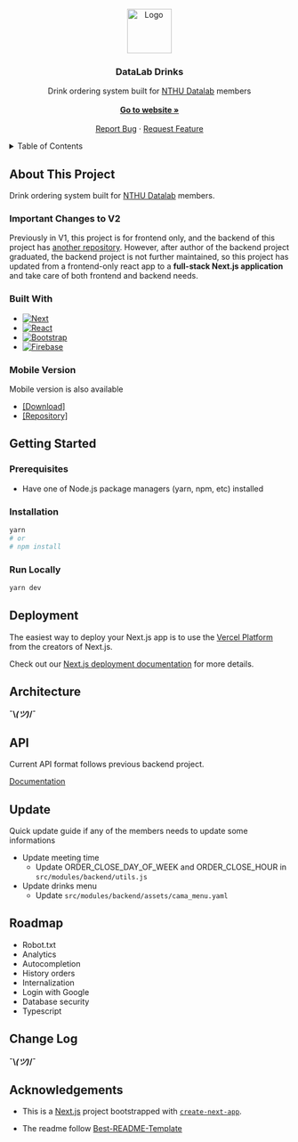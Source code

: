 <!-- PROJECT LOGO -->
<br />
<div align="center">
  <a href="https://github.com/othneildrew/Best-README-Template">
    <img src="https://datalab-drinks.vercel.app/images/drink.png" alt="Logo" width="80" height="80">
  </a>

  <h3 align="center">DataLab Drinks</h3>

  <p align="center">
    Drink ordering system built for <a href="http://www.cs.nthu.edu.tw/~shwu/">NTHU Datalab</a> members 
    <br />
    <br />
    <a href="https://datalab-drinks.vercel.app/" target="_blank"><strong>Go to website »</strong></a>
    <br />
    <br />
    <a href="https://github.com/Luke516/datalab-drinks-frontend/issues">Report Bug</a>
    ·
    <a href="https://github.com/Luke516/datalab-drinks-frontend/issues">Request Feature</a>
  </p>
</div>

<!-- TABLE OF CONTENTS -->
<details>
  <summary>Table of Contents</summary>
  <ol>
    <li>
      <a href="#about-this-project">About This Project</a>
      <ul>
        <li><a href="#important-changes-to-v2">Important Changes to V2</a></li>
        <li><a href="#built-with">Built With</a></li>
        <li><a href="#mobile">Mobile Version</a></li>
      </ul>
    </li>
    <li>
      <a href="#getting-started">Getting Started</a>
      <ul>
        <li><a href="#prerequisites">Prerequisites</a></li>
        <li><a href="#installation">Installation</a></li>
        <li><a href="#run-locally">Run Locally</a></li>
      </ul>
    </li>
    <li><a href="#deployment">Deployment</a></li>
    <li><a href="#architecture">Architecture</a>
        <!-- <ul>
        <li><a href="#frontend">Frontend</a></li>
        <li><a href="#backend">Backend</a></li>
      </ul> -->
    </li>
    <li><a href="#api">API</a></li>
    <li><a href="#update">Update (DataLab members)</a></li>
    <li><a href="#roadmap">Roadmap</a></li>
    <li><a href="#change-log">Change Log</a></li>
    <!-- <li><a href="#contributing">Contributing</a></li>
    <li><a href="#license">License</a></li>
    <li><a href="#contact">Contact</a></li> -->
    <li><a href="#acknowledgments">Acknowledgments</a></li>
  </ol>
</details>

## About This Project

Drink ordering system built for [NTHU Datalab](http://www.cs.nthu.edu.tw/~shwu/) members.

### Important Changes to V2

Previously in V1, this project is for frontend only, and the backend of this project has [another repository](https://github.com/pin-yu/datalab-drinks-backend). However, after author of the backend project graduated, the backend project is not further maintained, so this project has updated from a frontend-only react app to a **full-stack Next.js application** and take care of both frontend and backend needs.

### Built With
* [![Next][Next.js]][Next-url]
* [![React][React.js]][React-url]
* [![Bootstrap][Bootstrap.com]][Bootstrap-url]
* [![Firebase][Firebase.com]][Firebase-url]

### Mobile Version

Mobile version is also available

* [[Download]](https://appho.st/d/aGWkrqX8)  
* [[Repository]](https://github.com/Daviswww/DataBear)

## Getting Started

### Prerequisites

* Have one of Node.js package managers (yarn, npm, etc) installed

### Installation

```bash
yarn
# or
# npm install
```

### Run Locally
```bash
yarn dev
```

## Deployment

The easiest way to deploy your Next.js app is to use the [Vercel Platform](https://vercel.com/new?utm_medium=default-template&filter=next.js&utm_source=create-next-app&utm_campaign=create-next-app-readme) from the creators of Next.js.

Check out our [Next.js deployment documentation](https://nextjs.org/docs/deployment) for more details.

## Architecture

**¯\\_(ツ)_/¯**

## API

Current API format follows previous backend project.

[Documentation](https://github.com/pin-yu/datalab-drinks-backend#api-information)

## Update

Quick update guide if any of the members needs to update some informations

* Update meeting time
  * Update ORDER_CLOSE_DAY_OF_WEEK and ORDER_CLOSE_HOUR in `src/modules/backend/utils.js`
* Update drinks menu
  * Update `src/modules/backend/assets/cama_menu.yaml`

## Roadmap

* Robot.txt
* Analytics
* Autocompletion
* History orders
* Internalization
* Login with Google
* Database security
* Typescript

## Change Log

**¯\\_(ツ)_/¯**

## Acknowledgements

* This is a [Next.js](https://nextjs.org/) project bootstrapped with [`create-next-app`](https://github.com/vercel/next.js/tree/canary/packages/create-next-app).

* The readme follow [Best-README-Template](https://github.com/othneildrew/Best-README-Template)

<!-- MARKDOWN LINKS & IMAGES -->
<!-- https://www.markdownguide.org/basic-syntax/#reference-style-links -->
[contributors-shield]: https://img.shields.io/github/contributors/github_username/repo_name.svg?style=for-the-badge
[contributors-url]: https://github.com/github_username/repo_name/graphs/contributors
[forks-shield]: https://img.shields.io/github/forks/github_username/repo_name.svg?style=for-the-badge
[forks-url]: https://github.com/github_username/repo_name/network/members
[stars-shield]: https://img.shields.io/github/stars/github_username/repo_name.svg?style=for-the-badge
[stars-url]: https://github.com/github_username/repo_name/stargazers
[issues-shield]: https://img.shields.io/github/issues/github_username/repo_name.svg?style=for-the-badge
[issues-url]: https://github.com/github_username/repo_name/issues
[license-shield]: https://img.shields.io/github/license/github_username/repo_name.svg?style=for-the-badge
[license-url]: https://github.com/github_username/repo_name/blob/master/LICENSE.txt
[linkedin-shield]: https://img.shields.io/badge/-LinkedIn-black.svg?style=for-the-badge&logo=linkedin&colorB=555
[linkedin-url]: https://linkedin.com/in/linkedin_username
[product-screenshot]: images/screenshot.png

[Next.js]: https://img.shields.io/badge/next.js-000000?style=for-the-badge&logo=nextdotjs&logoColor=white
[Next-url]: https://nextjs.org/
[React.js]: https://img.shields.io/badge/React-20232A?style=for-the-badge&logo=react&logoColor=61DAFB
[React-url]: https://reactjs.org/
[Bootstrap.com]: https://img.shields.io/badge/Bootstrap-563D7C?style=for-the-badge&logo=bootstrap&logoColor=white
[Bootstrap-url]: https://getbootstrap.com
[Firebase.com]: https://img.shields.io/badge/Firebase-2C384A?style=for-the-badge&logo=firebase&logoColor=ffca28
[Firebase-url]: https://firebase.google.com